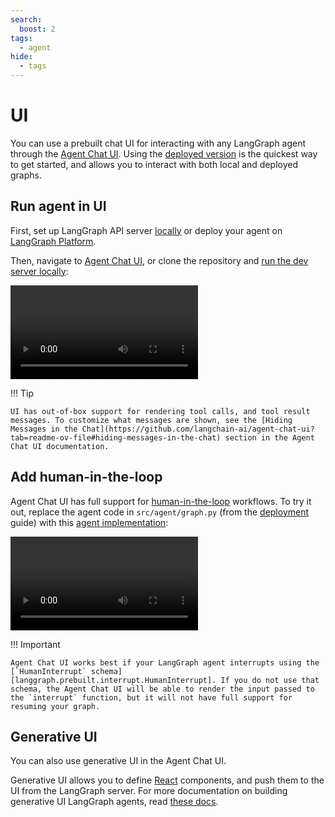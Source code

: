 ```yaml
---
search:
  boost: 2
tags:
  - agent
hide:
  - tags
---
```


# UI

You can use a prebuilt chat UI for interacting with any LangGraph agent through the [Agent Chat UI](https://github.com/langchain-ai/agent-chat-ui). Using the [deployed version](https://agentchat.vercel.app) is the quickest way to get started, and allows you to interact with both local and deployed graphs.

## Run agent in UI

First, set up LangGraph API server [locally](./deployment.md#launch-langgraph-server-locally) or deploy your agent on [LangGraph Platform](https://langchain-ai.github.io/langgraph/cloud/quick_start/).

Then, navigate to [Agent Chat UI](https://agentchat.vercel.app), or clone the repository and [run the dev server locally](https://github.com/langchain-ai/agent-chat-ui?tab=readme-ov-file#setup):

<video controls src="../assets/base-chat-ui.mp4" type="video/mp4"></video>

!!! Tip

    UI has out-of-box support for rendering tool calls, and tool result messages. To customize what messages are shown, see the [Hiding Messages in the Chat](https://github.com/langchain-ai/agent-chat-ui?tab=readme-ov-file#hiding-messages-in-the-chat) section in the Agent Chat UI documentation.

## Add human-in-the-loop

Agent Chat UI has full support for [human-in-the-loop](../concepts/human_in_the_loop.md) workflows. To try it out, replace the agent code in `src/agent/graph.py` (from the [deployment](./deployment.md) guide) with this [agent implementation](../how-tos/human_in_the_loop/add-human-in-the-loop.md#add-interrupts-to-any-tool):

<video controls src="../assets/interrupt-chat-ui.mp4" type="video/mp4"></video>

!!! Important

    Agent Chat UI works best if your LangGraph agent interrupts using the [`HumanInterrupt` schema][langgraph.prebuilt.interrupt.HumanInterrupt]. If you do not use that schema, the Agent Chat UI will be able to render the input passed to the `interrupt` function, but it will not have full support for resuming your graph.

## Generative UI

You can also use generative UI in the Agent Chat UI.

Generative UI allows you to define [React](https://react.dev/) components, and push them to the UI from the LangGraph server. For more documentation on building generative UI LangGraph agents, read [these docs](https://langchain-ai.github.io/langgraph/cloud/how-tos/generative_ui_react/).
